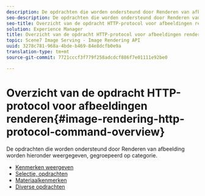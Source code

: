 ```yaml
---
description: De opdrachten die worden ondersteund door Renderen van afbeelding worden hieronder weergegeven, gegroepeerd op categorie.
seo-description: De opdrachten die worden ondersteund door Renderen van afbeelding worden hieronder weergegeven, gegroepeerd op categorie.
seo-title: Overzicht van de opdracht HTTP-protocol voor afbeeldingen renderen
solution: Experience Manager
title: Overzicht van de opdracht HTTP-protocol voor afbeeldingen renderen
topic: Scene7 Image Serving - Image Rendering API
uuid: 3278c781-968a-4bde-b469-84e8dcfb0e9a
translation-type: tm+mt
source-git-commit: 7721cccf3f779f258adcdcf886f7e01111e92be0

---
```



# Overzicht van de opdracht HTTP-protocol voor afbeeldingen renderen{#image-rendering-http-protocol-command-overview}

De opdrachten die worden ondersteund door Renderen van afbeelding worden hieronder weergegeven, gegroepeerd op categorie.

* [Kenmerken weergeven](r-ir-view-attributes.md)
* [Selectie, opdrachten](r-ir-selection-commands.md)
* [Materiaalkenmerken](r-ir-material-attributes.md)
* [Diverse opdrachten](r-ir-miscellaneous-commands.md)
